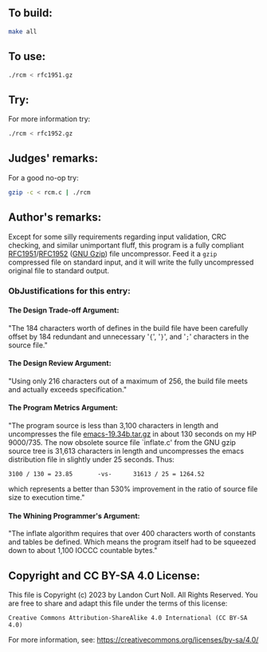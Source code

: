 ## To build:

```sh
make all
```


## To use:

```sh
./rcm < rfc1951.gz
```


## Try:

For more information try:

```sh
./rcm < rfc1952.gz
```


## Judges' remarks:

For a good no-op try:

```sh
gzip -c < rcm.c | ./rcm
```


## Author's remarks:

Except for some silly requirements regarding input validation, CRC checking, and
similar unimportant fluff, this program is a fully compliant
[RFC1951](https://www.ietf.org/rfc/rfc1951.txt)/[RFC1952](https://www.ietf.org/rfc/rfc1952.txt)
([GNU Gzip](https://www.gnu.org/software/gzip/)) file uncompressor.  Feed it a
`gzip` compressed file on standard input, and it will write the fully
uncompressed original file to standard output.


### ObJustifications for this entry:


#### The Design Trade-off Argument:

"The 184 characters worth of defines in the build file have been
carefully offset by 184 redundant and unnecessary '`{`', '`}`', and '`;`'
characters in the source file."


#### The Design Review Argument:

"Using only 216 characters out of a maximum of 256, the build file
meets and actually exceeds specification."


#### The Program Metrics Argument:

"The program source is less than 3,100 characters in length and uncompresses the
file
[emacs-19.34b.tar.gz](https://ftp.gnu.org/old-gnu/emacs/emacs-19.34b.tar.gz) in
about 130 seconds on my HP 9000/735.  The now obsolete source file `inflate.c'
from the GNU gzip source tree is 31,613 characters in length and uncompresses
the emacs distribution file in slightly under 25 seconds.  Thus:

```
3100 / 130 = 23.85       -vs-      31613 / 25 = 1264.52
```

which represents a better than 530% improvement in the ratio of
source file size to execution time."


#### The Whining Programmer's Argument:

"The inflate algorithm requires that over 400 characters worth
of constants and tables be defined.  Which means the program
itself had to be squeezed down to about 1,100 IOCCC countable
bytes."


## Copyright and CC BY-SA 4.0 License:

This file is Copyright (c) 2023 by Landon Curt Noll.  All Rights Reserved.
You are free to share and adapt this file under the terms of this license:

    Creative Commons Attribution-ShareAlike 4.0 International (CC BY-SA 4.0)

For more information, see: https://creativecommons.org/licenses/by-sa/4.0/
